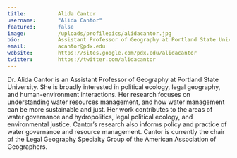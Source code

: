 ```yaml
---
title:          Alida Cantor
username:       "Alida Cantor"
featured:       false
image:          /uploads/profilepics/alidacantor.jpg
bio:            Assistant Professor of Geography at Portland State University.
email:          acantor@pdx.edu
website:        https://sites.google.com/pdx.edu/alidacantor
twitter:        https://twitter.com/alidacantor
---
```


Dr. Alida Cantor is an Assistant Professor of Geography at Portland State University. She is broadly interested in political ecology, legal geography, and human-environment interactions. Her research focuses on understanding water resources management, and how water management can be more sustainable and just. Her work contributes to the areas of water governance and hydropolitics, legal political ecology, and environmental justice. Cantor’s research also informs policy and practice of water governance and resource management. Cantor is currently the chair of the Legal Geography Specialty Group of the American Association of Geographers.
